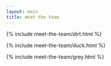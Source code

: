 ```yaml
---
layout: main
title: meet the team
---
```


{% include meet-the-team/dirt.html %}

{% include meet-the-team/duck.html %}

{% include meet-the-team/grey.html %}